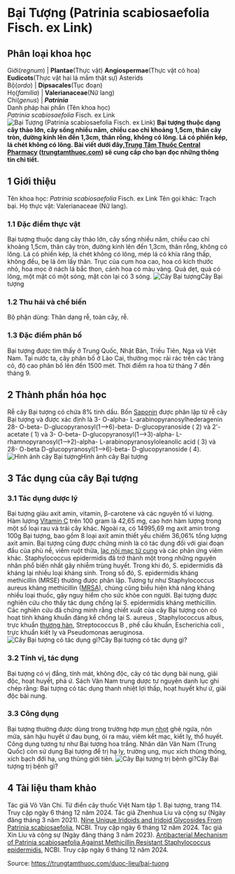 # Bại Tượng (Patrinia scabiosaefolia Fisch. ex Link)

Phân loại khoa học  
---  
Giới(_regnum_) |  **Plantae**(Thực vật) **Angiospermae**(Thực vật có hoa) **Eudicots**(Thực vật hai lá mầm thật sự) Asterids  
Bộ(_ordo_) | **Dipsacales**(Tục đoạn)  
Họ(_familia_) | **Valerianaceae**(Nữ lang)  
Chi(_genus_) | **_Patrinia_**  
Danh pháp hai phần (Tên khoa học)  
_Patrinia scabiosaefolia_ Fisch. ex Link  
![Bại Tượng \(Patrinia scabiosaefolia Fisch. ex Link\)](https://trungtamthuoc.com/images/others/bai-trach-5368.jpg)
**Bại tượng thuộc dạng cây thảo lớn, cây sống nhiều năm, chiều cao chỉ khoảng 1,5cm, thân cây tròn, đường kính lên đến 1,3cm, thân rỗng, không có lông. Lá có phiến kép, lá chét không có lông. Bài viết dưới đây,[Trung Tâm Thuốc Central Pharmacy](https://trungtamthuoc.com/ "Trung Tâm Thuốc Central Pharmacy") ([trungtamthuoc.com](https://trungtamthuoc.com/ "trungtamthuoc.com")) sẽ cung cấp cho bạn đọc những thông tin chi tiết.**
##  1 Giới thiệu
Tên khoa học: _Patrinia scabiosaefolia_ Fisch. ex Link
Tên gọi khác: Trạch bại.
Họ thực vật: Valerianaceae (Nữ lang).
### 1.1 Đặc điểm thực vật
Bại tượng thuộc dạng cây thảo lớn, cây sống nhiều năm, chiều cao chỉ khoảng 1,5cm, thân cây tròn, đường kính lên đến 1,3cm, thân rỗng, không có lông.
Lá có phiến kép, lá chét không có lông, mép lá có khía răng thấp, không đều, bẹ lá ôm lấy thân.
Trục của cụm hoa cao, hoa có kích thước nhỏ, hoa mọc ở nách lá bắc thon, cánh hoa có màu vàng.
Quả dẹt, quả có lông, một mặt có một sóng, mặt còn lại có 3 sóng.
![Cây Bại tượng](https://trungtamthuoc.com/images/item/bai-tuong.jpg)Cây Bại tượng
### 1.2 Thu hái và chế biến
Bộ phận dùng: Thân dạng rễ, toàn cây, rễ.
### 1.3 Đặc điểm phân bố
Bại tượng được tìm thấy ở Trung Quốc, Nhật Bản, Triều Tiên, Nga và Việt Nam. Tại nước ta, cây phân bố ở Lào Cai, thường mọc rải rác trên các tràng cỏ, độ cao phân bố lên đến 1500 mét.
Thời điểm ra hoa từ tháng 7 đến tháng 9.
##  2 Thành phần hóa học
Rễ cây Bại tượng có chứa 8% tinh dầu.
Bốn [Saponin](https://trungtamthuoc.com/hoat-chat/saponin "Saponin") được phân lập từ rễ cây Bại tượng và được xác định là 3- O-alpha- L-arabinopyranosylhederagenin 28- O-beta- D-glucopyranosyl(1-->6)-beta- D-glucopyranoside ( 2) và 2'-acetate ( 1) và 3- O-beta- D-glucopyranosyl(1-->3)-alpha- L-rhamnopyranosyl(1-->2)-alpha- L-arabinopyranosyloleanolic acid ( 3) và 28- O-beta D-glucopyranosyl(1-->6)-beta- D-glucopyranoside ( 4).
![Hình ảnh cây Bại tượng](https://trungtamthuoc.com/images/item/bai-tuong-0.jpg)Hình ảnh cây Bại tượng
##  3 Tác dụng của cây Bại tượng
### 3.1 Tác dụng dược lý
Bại tượng giàu axit amin, vitamin, β-carotene và các nguyên tố vi lượng. Hàm lượng [Vitamin C](https://trungtamthuoc.com/hoat-chat/vitamin-c "Vitamin C") trên 100 gram là 42,65 mg, cao hơn hàm lượng trong một số loại rau và trái cây khác. Ngoài ra, có 14995,69 mg axit amin trong 100g Bại tượng, bao gồm 8 loại axit amin thiết yếu chiếm 36,06% tổng lượng axit amin. Bại tượng cũng được chứng minh là có tác dụng đối với giai đoạn đầu của phù nề, viêm ruột thừa, [lạc nội mạc tử cung](https://trungtamthuoc.com/bai-viet/lac-noi-mac-tu-cung "lạc nội mạc tử cung") và các phản ứng viêm khác.
Staphylococcus epidermidis đã trở thành một trong những nguyên nhân phổ biến nhất gây nhiễm trùng huyết. Trong khi đó, S. epidermidis đã kháng lại nhiều loại kháng sinh. Trong số đó, S. epidermidis kháng methicillin (MRSE) thường được phân lập. Tương tự như Staphylococcus aureus kháng methicillin ([MRSA](https://trungtamthuoc.com/bai-viet/nhiem-trung-do-tu-cau-vang-staphylococcus-aureus "MRSA")), chúng cũng biểu hiện khả năng kháng nhiều loại thuốc, gây nguy hiểm cho sức khỏe con người. Bại tượng được nghiên cứu cho thấy tác dụng chống lại S. epidermidis kháng methicillin. Các nghiên cứu đã chứng minh rằng chiết xuất của cây Bại tượng còn có hoạt tính kháng khuẩn đáng kể chống lại S. aureus , Staphylococcus albus, trực khuẩn [thương hàn](https://trungtamthuoc.com/bai-viet/benh-thuong-han "thương hàn"), Streptococcus B , phế cầu khuẩn, Escherichia coli , trực khuẩn kiết lỵ và Pseudomonas aeruginosa.
![Cây Bại tượng có tác dụng gì?](https://trungtamthuoc.com/images/item/bai-tuong-1.jpg)Cây Bại tượng có tác dụng gì?
### 3.2 Tính vị, tác dụng
Bại tượng có vị đắng, tính mát, không độc, cây có tác dụng bài nung, giải độc, hoạt huyết, phá ứ.
Sách Vân Nam trung dược tư nguyên danh lục ghi chép rằng: Bại tượng có tác dụng thanh nhiệt lợi thấp, hoạt huyết khư ứ, giải độc bài nung.
### 3.3 Công dụng
Bại tượng thường được dùng trong trường hợp mụn [nhọt](https://trungtamthuoc.com/bai-viet/nhot "nhọt") ghẻ ngứa, nôn mửa, sản hậu huyết ứ đau bụng, ói ra máu, viêm kết mạc, kiết lỵ, thổ huyết. Công dụng tương tự như Bại tượng hoa trắng.
Nhân dân Vân Nam (Trung Quốc) còn sử dụng Bại tượng để trị hạ lỵ, trường ung, mục xích thũng thống, xích bạch đới hạ, ung thũng giới tiên.
![Cây Bại tượng trị bệnh gì?](https://trungtamthuoc.com/images/item/bai-tuong-2.jpg)Cây Bại tượng trị bệnh gì?
##  4 Tài liệu tham khảo
Tác giả Võ Văn Chi. Từ điển cây thuốc Việt Nam tập 1. Bại tượng, trang 114. Truy cập ngày 6 tháng 12 năm 2024.
Tác giả Zhenhua Liu và cộng sự (Ngày đăng tháng 3 năm 2021). [Nine Unique Iridoids and Iridoid Glycosides From Patrinia scabiosaefolia](https://pmc.ncbi.nlm.nih.gov/articles/PMC8039314/), NCBI. Truy cập ngày 6 tháng 12 năm 2024.
Tác giả Xin Liu và cộng sự (Ngày đăng tháng 3 năm 2023). [Antibacterial Mechanism of Patrinia scabiosaefolia Against Methicillin Resistant Staphylococcus epidermidis](https://pmc.ncbi.nlm.nih.gov/articles/PMC10013587/), NCBI. Truy cập ngày 6 tháng 12 năm 2024.


Source: https://trungtamthuoc.com/duoc-lieu/bai-tuong